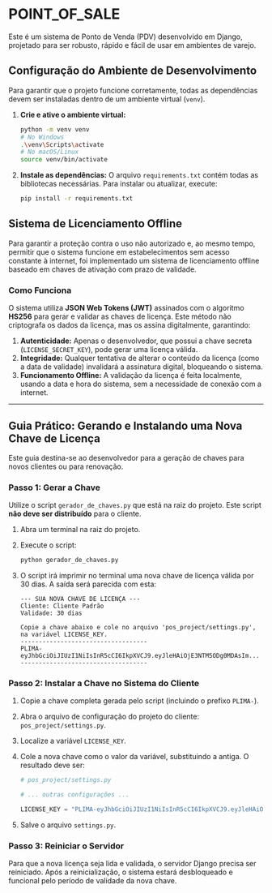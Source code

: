 # POINT_OF_SALE

Este é um sistema de Ponto de Venda (PDV) desenvolvido em Django, projetado para ser robusto, rápido e fácil de usar em ambientes de varejo.

## Configuração do Ambiente de Desenvolvimento

Para garantir que o projeto funcione corretamente, todas as dependências devem ser instaladas dentro de um ambiente virtual (`venv`).

1.  **Crie e ative o ambiente virtual:**
    ```bash
    python -m venv venv
    # No Windows
    .\venv\Scripts\activate
    # No macOS/Linux
    source venv/bin/activate
    ```

2.  **Instale as dependências:**
    O arquivo `requirements.txt` contém todas as bibliotecas necessárias. Para instalar ou atualizar, execute:
    ```bash
    pip install -r requirements.txt
    ```

## Sistema de Licenciamento Offline

Para garantir a proteção contra o uso não autorizado e, ao mesmo tempo, permitir que o sistema funcione em estabelecimentos sem acesso constante à internet, foi implementado um sistema de licenciamento offline baseado em chaves de ativação com prazo de validade.

### Como Funciona

O sistema utiliza **JSON Web Tokens (JWT)** assinados com o algoritmo **HS256** para gerar e validar as chaves de licença. Este método não criptografa os dados da licença, mas os assina digitalmente, garantindo:

1.  **Autenticidade:** Apenas o desenvolvedor, que possui a chave secreta (`LICENSE_SECRET_KEY`), pode gerar uma licença válida.
2.  **Integridade:** Qualquer tentativa de alterar o conteúdo da licença (como a data de validade) invalidará a assinatura digital, bloqueando o sistema.
3.  **Funcionamento Offline:** A validação da licença é feita localmente, usando a data e hora do sistema, sem a necessidade de conexão com a internet.

---

## Guia Prático: Gerando e Instalando uma Nova Chave de Licença

Este guia destina-se ao desenvolvedor para a geração de chaves para novos clientes ou para renovação.

### Passo 1: Gerar a Chave

Utilize o script `gerador_de_chaves.py` que está na raiz do projeto. Este script **não deve ser distribuído** para o cliente.

1.  Abra um terminal na raiz do projeto.
2.  Execute o script:
    ```bash
    python gerador_de_chaves.py
    ```
3.  O script irá imprimir no terminal uma nova chave de licença válida por 30 dias. A saída será parecida com esta:

    ```
    --- SUA NOVA CHAVE DE LICENÇA ---
    Cliente: Cliente Padrão
    Validade: 30 dias

    Copie a chave abaixo e cole no arquivo 'pos_project/settings.py', na variável LICENSE_KEY.
    -----------------------------------
    PLIMA-eyJhbGciOiJIUzI1NiIsInR5cCI6IkpXVCJ9.eyJleHAiOjE3NTM5ODg0MDAsIm...
    -----------------------------------
    ```

### Passo 2: Instalar a Chave no Sistema do Cliente

1.  Copie a chave completa gerada pelo script (incluindo o prefixo `PLIMA-`).
2.  Abra o arquivo de configuração do projeto do cliente: `pos_project/settings.py`.
3.  Localize a variável `LICENSE_KEY`.
4.  Cole a nova chave como o valor da variável, substituindo a antiga. O resultado deve ser:
    ```python
    # pos_project/settings.py

    # ... outras configurações ...

    LICENSE_KEY = "PLIMA-eyJhbGciOiJIUzI1NiIsInR5cCI6IkpXVCJ9.eyJleHAiOjE3NTM5ODg0MDAsIm..."
    ```

5.  Salve o arquivo `settings.py`.

### Passo 3: Reiniciar o Servidor

Para que a nova licença seja lida e validada, o servidor Django precisa ser reiniciado. Após a reinicialização, o sistema estará desbloqueado e funcional pelo período de validade da nova chave.


